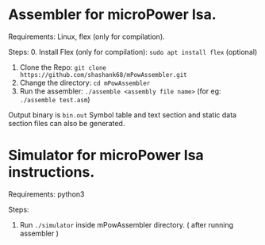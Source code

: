 # Assembler for microPower Isa.

Requirements: Linux, flex (only for compilation).

Steps:
0. Install Flex (only for compilation): `sudo apt install flex`  (optional)
1. Clone the Repo: `git clone https://github.com/shashank68/mPowAssembler.git`
2. Change the directory: `cd mPowAssembler`
3. Run the assembler: `./assemble <assembly file name>`       (for eg: `./assemble test.asm`)

Output binary is `bin.out`
Symbol table and text section and static data section files can also be generated.

# Simulator for microPower Isa instructions.

Requirements: python3

Steps:
1. Run `./simulator` inside mPowAssembler directory. ( after running assembler )
 
